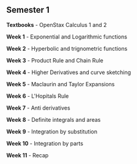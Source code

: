 ## Semester 1

**Textbooks** - OpenStax Calculus 1 and 2

**Week 1** - Exponential and Logarithmic functions

**Week 2** - Hyperbolic and trignometric functions

**Week 3** - Product Rule and Chain Rule

**Week 4** - Higher Derivatives and curve sketching

**Week 5** - Maclaurin and Taylor Expansions

**Week 6** - L'Hopitals Rule

**Week 7** - Anti derivatives

**Week 8** - Definite integrals and areas

**Week 9** - Integration by substitution

**Week 10** - Integration by parts

**Week 11** - Recap
